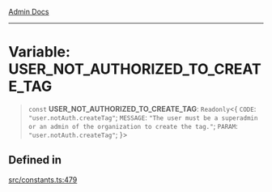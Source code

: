 [Admin Docs](/)

***

# Variable: USER\_NOT\_AUTHORIZED\_TO\_CREATE\_TAG

> `const` **USER\_NOT\_AUTHORIZED\_TO\_CREATE\_TAG**: `Readonly`\<\{ `CODE`: `"user.notAuth.createTag"`; `MESSAGE`: `"The user must be a superadmin or an admin of the organization to create the tag."`; `PARAM`: `"user.notAuth.createTag"`; \}\>

## Defined in

[src/constants.ts:479](https://github.com/Suyash878/talawa-api/blob/cfd688207611ba245c99edd8dbaccb2cdbf6a043/src/constants.ts#L479)
